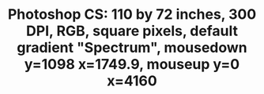 ---
ee_id_thing: '219'
site: '1'
type: '2'
inv_num: 2008-001
url: 2008-001-photoshop-cs
title: 'Photoshop CS: 110 by 72 inches, 300 DPI, RGB, square pixels, default gradient
  "Spectrum", mousedown y=1098 x=1749.9, mouseup y=0 x=4160'
year: '2008'
display_year: '2008'
medium: Chromogenic print
dims: 110 x 72 inches
pitch: ''
ps: ''
live_url: ''
related: ''
youtube: ''
related_code: ''
imgs: photoshop-cs-2008-001-full-1-database-qm.jpg
subheading: ''
download: ''
add_credit: ''
commission: ''
layout: things-i-made
---